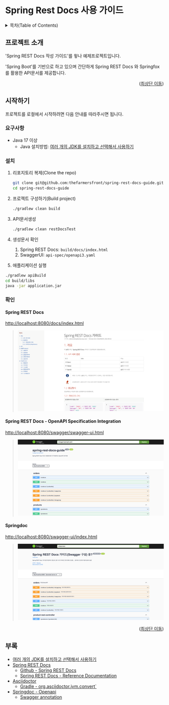 Spring Rest Docs 사용 가이드
==================================
<!-- @see https://raw.githubusercontent.com/othneildrew/Best-README-Template/master/README.md -->
<a name="readme-top"></a>

<!-- TABLE OF CONTENTS -->
<details>
  <summary>목차(Table of Contents)</summary>
  <ol>
    <li>
      <a href="#프로젝트-소개">프로젝트 소개</a>
    <li>
      <a href="#시작하기">시작하기</a>
      <ul>
        <li><a href="#준비사항">준비사항</a></li>
        <li><a href="#설치">설치</a></li>
      </ul>
    </li>
    <li><a href="#협업방법">협업방법</a></li>
    <li><a href="#부록">부록</a></li>
  </ol>
</details>

<!-- ABOUT THE PROJECT -->
## 프로젝트 소개
'Spring REST Docs 작성 가이드'를 윟나 예제프로젝트입니다.

'Spring Boot'를 기반으로 하고 있으며 간단하게 Spring REST Docs 와 Springfox 를 활용한 API문서를 제공합니다.

<p style="text-align: right">(<a href="#readme-top">최상단 이동</a>)</p>

<!-- GETTING STARTED -->
## 시작하기

프로젝트를 로컬에서 시작하려면 다음 안내를 따라주시면 됩니다.

### 요구사항
* Java 17 이상
  * Java 설치방법: [여러 개의 JDK를 설치하고 선택해서 사용하기](https://blog.benelog.net/installing-jdk.html)  

### 설치

1. 리포지토리 복제(Clone the repo)
    ```sh
   git clone git@github.com:thefarmersfront/spring-rest-docs-guide.git
   cd spring-rest-docs-guide
    ```

2. 프로젝트 구성하기(Build project)
    ```sh
   ./gradlew clean build
    ```

3. API문서생성
    ```sh
   ./gradlew clean restDocsTest
    ```

4. 생성문서 확인
   1. Spring REST Docs: `build/docs/index.html`
   2. SwaggerUI: `api-spec/openapi3.yaml`

5. 애플리케이션 실행
```sh
./gradlew apiBuild
cd build/libs
java -jar application.jar
```

### 확인
#### Spring REST Docs
[http://localhost:8080/docs/index.html]()
> ![Spring REST Docs 예제화면](readme-img/spring-rest-docs-example.png)

#### Spring REST Docs - OpenAPI Specification Integration
[http://localhost:8080/swagger/swagger-ui.html]()
> ![Spring REST Docs - OpenAPI Integration 예제화면](readme-img/spring-rest-docs-openapi-example.png)

#### Springdoc
[http://localhost:8080/swagger-ui/index.html]()
> ![Springdocs 예제화면](readme-img/springdocs-example.png)


<p style="text-align: right">(<a href="#readme-top">최상단 이동</a>)</p>

<!-- APPENDIX -->
## 부록

* [여러 개의 JDK를 설치하고 선택해서 사용하기](https://blog.benelog.net/installing-jdk.html)
* [Spring REST Docs](https://spring.io/projects/spring-restdocs)
  * [Github - Spring REST Docs](https://github.com/spring-projects/spring-restdocs)
  * [Spring REST Docs - Reference Documentation](https://docs.spring.io/spring-restdocs/docs/current/reference/html5/)
* [Asciidoctor](https://asciidoctor.org/)
  * [Gradle - org.asciidoctor.jvm.convert`](https://plugins.gradle.org/plugin/org.asciidoctor.jvm.convert)
* [Springdoc - Openapi](https://springdoc.org/)
  * [Swagger annotation](https://github.com/swagger-api/swagger-core/wiki/Swagger-2.X---Annotations)

<!-- MARKDOWN LINKS & IMAGES -->
<!-- https://www.markdownguide.org/basic-syntax/#reference-style-links -->
[url-spring-boot]: https://spring.io/projects/spring-boot/
[url-spring-boot-ref-doc]: https://docs.spring.io/spring-boot/docs/current/reference/htmlsingle/
[url-spring-rest-docs-project]: https://spring.io/projects/spring-restdocs/
[url-spring-rest-docs-ref-doc]: https://docs.spring.io/spring-restdocs/docs/current/reference/html5/
[url-swagger-io]: https://swagger.io/
[url-swagger-ui]: https://swagger.io/tools/swagger-ui/